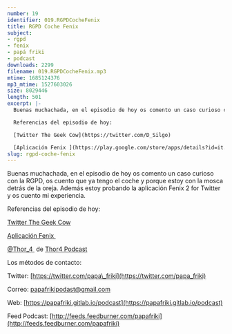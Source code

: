 ```yaml
---
number: 19
identifier: 019.RGPDCocheFenix
title: RGPD Coche Fenix
subject:
- rgpd
- fenix
- papá friki
- podcast
downloads: 2299
filename: 019.RGPDCocheFenix.mp3
mtime: 1685124376
mp3_mtime: 1527603026
size: 8029446
length: 501
excerpt: |-
  Buenas muchachada, en el episodio de hoy os comento un caso curioso con la RGPD, os cuento que ya tengo el coche y porque estoy con la mosca detrás de la oreja. Además estoy probando la aplicación Fenix 2 for Twitter y os cuento mi experiencia.

  Referencias del episodio de hoy:

  [Twitter The Geek Cow](https://twitter.com/D_Silgo)

  [Aplicación Fenix ](https://play.google.com/store/apps/details?id=it.mvilla.androi
slug: rgpd-coche-fenix
---
```

Buenas muchachada, en el episodio de hoy os comento un caso curioso con la RGPD, os cuento que ya tengo el coche y porque estoy con la mosca detrás de la oreja. Además estoy probando la aplicación Fenix 2 for Twitter y os cuento mi experiencia.

Referencias del episodio de hoy:

[Twitter The Geek Cow](https://twitter.com/D_Silgo)

[Aplicación Fenix ](https://play.google.com/store/apps/details?id=it.mvilla.android.fenix2)  

[@Thor\_4 ](https://twitter.com/thor_4) de [Thor4 Podcast](https://pca.st/8Ra1)

Los métodos de contacto:

Twitter: [https://twitter.com/papa\_friki](https://twitter.com/papa_friki)

Correo: [papafrikipodast@gmail.com](https://archive.org/details/papafrikipodast@gmail.com)

Web: [https://papafriki.gitlab.io/podcast](https://papafriki.gitlab.io/podcast)

Feed Podcast: [http://feeds.feedburner.com/papafriki](http://feeds.feedburner.com/papafriki)